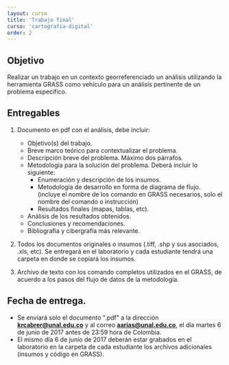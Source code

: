 ```yaml
---
layout: curso
title: 'Trabajo final'
curso: 'cartografia-digital'
order: 2
---
```


## Objetivo

Realizar un trabajo en un contexto georreferenciado un análisis
utilizando la herramienta GRASS como vehículo para un análisis
pertinente de un problema específico.

## Entregables
 1. Documento en pdf con el análisis, debe incluir:

    - Objetivo(s) del trabajo.
    - Breve marco teórico para contextualizar el problema.
    - Descripción breve del problema. Máximo dos párrafos.
    - Metodología para la solución del problema. Deberá
      incluir lo siguiente:
       + Enumeración y descripción de los insumos.
       + Metodología de desarrollo en forma de diagrama de flujo.
         (incluye el nombre de los comando en GRASS necesarios,
         solo el nombre del comando o instrucción)
       + Resultados finales (mapas, tablas, etc).
    - Análisis de los resultados obtenidos.
    - Conclusiones y recomendaciones.
    - Bibliografía y cibergrafía más relevante.

2. Todos los documentos originales o insumos (.tiff, .shp y sus asociados,
   .xls, etc). Se entregará en el laboratorio y cada estudiante
   tendrá una carpeta en donde se copiará los insumos.

3. Archivo de texto con los comando completos utilizados en el GRASS,
   de acuerdo a los pasos del flujo de datos de la metodología.

## Fecha de entrega.
- Se enviará solo el documento ".pdf" a la dirección **krcabrer@unal.edu.co** y
  al correo **aarias@unal.edu.co**, el día martes 6 de junio de 2017 antes de 23:59 hora de Colombia.
- El mismo día 6 de junio de 2017 deberán estar grabados en el laboratorio en la carpeta de
  cada estudiante los archivos adicionales (insumos y código en GRASS).
